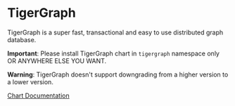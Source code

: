 # TigerGraph

TigerGraph is a super fast, transactional and easy to use distributed graph database.

**Important**: Please install TigerGraph chart in `tigergraph` namespace only OR ANYWHERE ELSE YOU WANT.

**Warning**: TigerGraph doesn't support downgrading from a higher version to a lower version.

[Chart Documentation](https://docs.tigergraph.com/v/3.2/admin/admin-guide/kubernetes)
